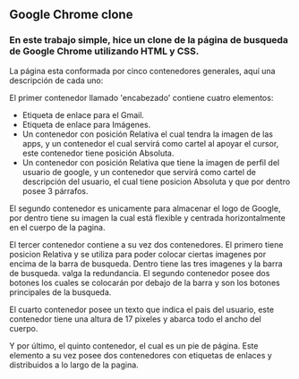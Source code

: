 <h2>
  Google Chrome clone
</h2>
<h3>En este trabajo simple, hice un clone de la página de busqueda de Google Chrome utilizando HTML y CSS.</h3>
La página esta conformada por cinco contenedores generales, aquí una descripción de cada uno:

El primer contenedor llamado 'encabezado' contiene cuatro elementos:
- Etiqueta de enlace para el Gmail.
- Etiqueta de enlace para Imágenes.
- Un contenedor con posición Relativa el cual tendra la imagen de las apps, y un contenedor el cual servirá como cartel al apoyar el cursor, este contenedor tiene posición Absoluta.
- Un contenedor con posición Relativa que tiene la imagen de perfil del usuario de google, y un contenedor que servirá como cartel de descripción del usuario, el cual tiene posicion Absoluta y que por dentro posee 3 párrafos.

El segundo contenedor es unicamente para almacenar el logo de Google, por dentro tiene su imagen la cual está flexible y centrada horizontalmente en el cuerpo de la pagina.

El tercer contenedor contiene a su vez dos contenedores. El primero tiene posicion Relativa y se utiliza para poder colocar ciertas imagenes por encima de la barra de busqueda. Dentro tiene las tres imagenes y la barra de busqueda. valga la redundancia.
El segundo contenedor posee dos botones los cuales se colocarán por debajo de la barra y son los botones principales de la busqueda.

El cuarto contenedor posee un texto que indica el pais del usuario, este contenedor tiene una altura de 17 pixeles y abarca todo el ancho del cuerpo.

Y por último, el quinto contenedor, el cual es un pie de página. Este elemento a su vez posee dos contenedores con etiquetas de enlaces y distribuidos a lo largo de la pagina.


